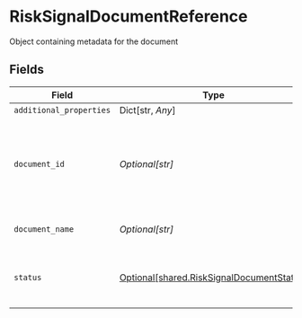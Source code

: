 # RiskSignalDocumentReference

Object containing metadata for the document


## Fields

| Field                                                                                        | Type                                                                                         | Required                                                                                     | Description                                                                                  |
| -------------------------------------------------------------------------------------------- | -------------------------------------------------------------------------------------------- | -------------------------------------------------------------------------------------------- | -------------------------------------------------------------------------------------------- |
| `additional_properties`                                                                      | Dict[str, *Any*]                                                                             | :heavy_minus_sign:                                                                           | N/A                                                                                          |
| `document_id`                                                                                | *Optional[str]*                                                                              | :heavy_minus_sign:                                                                           | An identifier of the document referenced by the document metadata.                           |
| `document_name`                                                                              | *Optional[str]*                                                                              | :heavy_minus_sign:                                                                           | The name of the document                                                                     |
| `status`                                                                                     | [Optional[shared.RiskSignalDocumentStatus]](../../models/shared/risksignaldocumentstatus.md) | :heavy_minus_sign:                                                                           | Status of a document for risk signal analysis                                                |